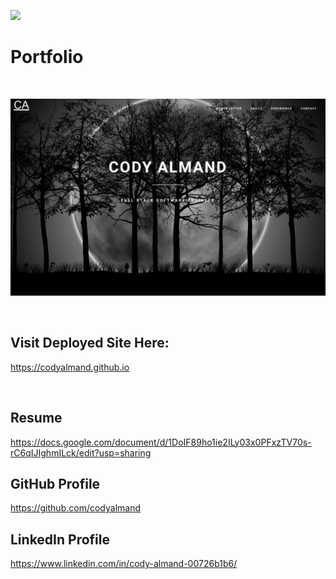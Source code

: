 ![](https://img.shields.io/badge/created%20by-CodyAlmand-red)

# Portfolio

<br>

![](./images/screenshot.png)

<br>

## Visit Deployed Site Here:
 https://codyalmand.github.io

<br>

## Resume
https://docs.google.com/document/d/1DoIF89ho1ie2ILy03x0PFxzTV70s-rC6qIJIghmILck/edit?usp=sharing

## GitHub Profile
https://github.com/codyalmand

## LinkedIn Profile
 https://www.linkedin.com/in/cody-almand-00726b1b6/

<br>
